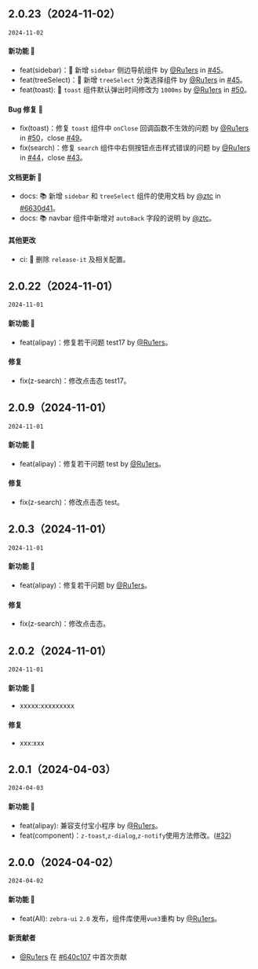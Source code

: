 ## 2.0.23（2024-11-02）

`2024-11-02`

#### 新功能 🎉

- feat(sidebar)：🚀 新增 `sidebar` 侧边导航组件 by [@Ru1ers](https://github.com/Ru1ers) in [#45](https://github.com/zebra-ui/zebra-ui/pull/45)。
- feat(treeSelect)：🚀 新增 `treeSelect` 分类选择组件 by [@Ru1ers](https://github.com/Ru1ers) in [#45](https://github.com/zebra-ui/zebra-ui/pull/45)。
- feat(toast): 🚀 `toast` 组件默认弹出时间修改为 `1000ms` by [@Ru1ers](https://github.com/Ru1ers) in [#50](https://github.com/zebra-ui/zebra-ui/pull/50)。

#### Bug 修复 🐞

- fix(toast)：修复 `toast` 组件中 `onClose` 回调函数不生效的问题 by [@Ru1ers](https://github.com/Ru1ers) in [#50](https://github.com/zebra-ui/zebra-ui/pull/50)，close [#49](https://github.com/zebra-ui/zebra-ui/issues/49)。
- fix(search)：修复 `search` 组件中右侧按钮点击样式错误的问题 by [@Ru1ers](https://github.com/Ru1ers) in [#44](https://github.com/zebra-ui/zebra-ui/pull/44)，close [#43](https://github.com/zebra-ui/zebra-ui/issues/43)。

#### 文档更新 📖

- docs: 📚 新增 `sidebar` 和 `treeSelect` 组件的使用文档 by [@ztc](1608864756@qq.com) in [#6630d41](https://github.com/zebra-ui/zebra-ui/commit/6630d41257d82b1c6b67a7b2fd6dba0ff002fd8e)。
- docs: 📚 navbar 组件中新增对 `autoBack` 字段的说明 by [@ztc](1608864756@qq.com)。

#### 其他更改

- ci: 🎡 删除 `release-it` 及相关配置。

## 2.0.22（2024-11-01）

`2024-11-01`

#### 新功能 🚀

- feat(alipay)：修复若干问题 test17 by [@Ru1ers](https://github.com/Ru1ers)。

#### 修复

- fix(z-search)：修改点击态 test17。

## 2.0.9（2024-11-01）

`2024-11-01`

#### 新功能 🚀

- feat(alipay)：修复若干问题 test by [@Ru1ers](https://github.com/Ru1ers)。

#### 修复

- fix(z-search)：修改点击态 test。

## 2.0.3（2024-11-01）

`2024-11-01`

#### 新功能 🚀

- feat(alipay)：修复若干问题 by [@Ru1ers](https://github.com/Ru1ers)。

#### 修复

- fix(z-search)：修改点击态。

## 2.0.2（2024-11-01）

`2024-11-01`

#### 新功能 🚀

- xxxxx:xxxxxxxxx

#### 修复

- xxx:xxx

## 2.0.1（2024-04-03）

`2024-04-03`

#### 新功能 🚀

- feat(alipay): 兼容支付宝小程序 by [@Ru1ers](https://github.com/Ru1ers)。
- feat(component)：`z-toast`,`z-dialog`,`z-notify`使用方法修改。([#32](https://github.com/zebra-ui/zebra-ui/pull/32))

## 2.0.0（2024-04-02）

`2024-04-02`

#### 新功能 🚀

- feat(All): `zebra-ui` `2.0` 发布，组件库使用`vue3`重构 by [@Ru1ers](https://github.com/Ru1ers)。

#### 新贡献者

- [@Ru1ers](https://github.com/Ru1ers) 在 [#640c107](https://github.com/zebra-ui/zebra-ui/commit/640c10707a8ae2cc5f8a8fdb17cfed4e1fec3be4) 中首次贡献
